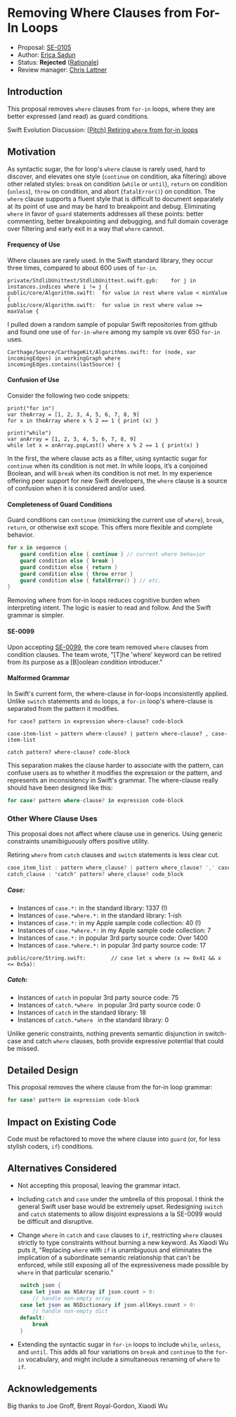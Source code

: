 # Removing Where Clauses from For-In Loops

* Proposal: [SE-0105](0105-remove-where-from-forin-loops.md)
* Author: [Erica Sadun](http://github.com/erica)
* Status: **Rejected** ([Rationale](https://lists.swift.org/pipermail/swift-evolution-announce/2016-June/000199.html))
* Review manager: [Chris Lattner](http://github.com/lattner)

## Introduction

This proposal removes `where` clauses from `for-in` loops, where they are better expressed (and read) as guard conditions.

Swift Evolution Discussion: [\[Pitch\] Retiring `where` from for-in loops](http://thread.gmane.org/gmane.comp.lang.swift.evolution/20142)

## Motivation

As syntactic sugar, the for loop's `where` clause is rarely used, hard to discover, and elevates one style (`continue` on condition, aka filtering) above other related styles: `break` on condition (`while` or `until`), `return` on condition (`unless`), `throw` on condition, and abort (`fatalError()`) on condition. The `where` clause supports a fluent style that is difficult to document separately at its point of use and may be hard to breakpoint and debug. Eliminating `where` in favor of `guard` statements addresses all these points: better commenting, better breakpointing and debugging, and full domain coverage over filtering and early exit in a way that `where` cannot.

#### Frequency of Use

Where clauses are rarely used. In the Swift standard library, they occur three times, compared to about 600 uses of `for-in`.

```
private/StdlibUnittest/StdlibUnittest.swift.gyb:    for j in instances.indices where i != j {
public/core/Algorithm.swift:  for value in rest where value < minValue {
public/core/Algorithm.swift:  for value in rest where value >= maxValue {
```

I pulled down a random sample of popular Swift repositories from github and found one use of `for-in-where` among my sample vs over 650 `for-in` uses.

```
Carthage/Source/CarthageKit/Algorithms.swift: for (node, var incomingEdges) in workingGraph where incomingEdges.contains(lastSource) {
```

#### Confusion of Use

Consider the following two code snippets:

```
print("for in")
var theArray = [1, 2, 3, 4, 5, 6, 7, 8, 9]
for x in theArray where x % 2 == 1 { print (x) }

print("while")
var anArray = [1, 2, 3, 4, 5, 6, 7, 8, 9]
while let x = anArray.popLast() where x % 2 == 1 { print(x) }
```

In the first, the where clause acts as a filter, using syntactic sugar for `continue` when its condition is not met. In while loops, it’s a conjoined Boolean, and will `break` when its condition is not met. In my experience offering peer support for new Swift developers, the `where` clause is a source of confusion when it is considered and/or used.

#### Completeness of Guard Conditions

Guard conditions can `continue` (mimicking the current use of `where`), `break`, `return`, or otherwise exit scope. This offers more flexible and complete behavior.

```swift
for x in sequence {
    guard condition else { continue } // current where behavior
    guard condition else { break } 
    guard condition else { return } 
    guard condition else { throw error } 
    guard condition else { fatalError() } // etc.
}
```

Removing where from for-in loops reduces cognitive burden when interpreting intent. The logic is easier to read and follow. And the Swift grammar is simpler. 

#### SE-0099

Upon accepting [SE-0099](https://github.com/apple/swift-evolution/blob/master/proposals/0099-conditionclauses.md), the core team removed `where` clauses from condition clauses. The team wrote, "[T]he 'where' keyword can be retired from its purpose as a [B]oolean condition introducer." 

#### Malformed Grammar

In Swift's current form, the where-clause in for-loops inconsistently applied. Unlike `switch` statements and `do` loops, a `for-in` loop's where-clause is separated from the pattern it modifies.

```
for case? pattern in expression where-clause? code-block

case-item-list → pattern where-clause? | pattern where-clause? , case-item-list

catch pattern? where-clause? code-block
```

This separation makes the clause harder to associate with the pattern, can confuse users as to whether it modifies the expression or the pattern, and represents an inconsistency in Swift's grammar. The where-clause really should have been designed like this:

```swift
for case? pattern where-clause? in expression code-block
```

### Other Where Clause Uses

This proposal does not affect where clause use in generics. Using generic constraints unamibiguously offers positive utility.

Retiring `where` from `catch` clauses and `switch` statements is less clear cut. 

```swift
case_item_list : pattern where_clause? | pattern where_clause? ',' case_item_list
catch_clause : 'catch' pattern? where_clause? code_block
```

##### Case:

* Instances of `case.*:` in the standard library: 1337 (!)
* Instances of `case.*where.*:` in the standard library: 1-ish
* Instances of `case.*:` in my Apple sample code collection: 40 (!)
* Instances of `case.*where.*:` in my Apple sample code collection: 7
* Instances of `case.*:` in popular 3rd party source code: Over 1400
* Instances of `case.*where.*:` in popular 3rd party source code: 17

```
public/core/String.swift:        // case let x where (x >= 0x41 && x <= 0x5a):
```

##### Catch:

* Instances of `catch` in popular 3rd party source code: 75
* Instances of `catch.*where ` in popular 3rd party source code: 0
* Instances of `catch` in the standard library: 18
* Instances of `catch.*where ` in the standard library: 0

Unlike generic constraints, nothing prevents semantic disjunction in switch-case and catch `where` clauses, both provide expressive potential that could be missed.

## Detailed Design

This proposal removes the where clause from the for-in loop grammar:

```swift
for case? pattern in expression code-block
```

## Impact on Existing Code

Code must be refactored to move the where clause into `guard` (or, for less stylish coders, `if`) conditions.

## Alternatives Considered

* Not accepting this proposal, leaving the grammar intact.

* Including `catch` and `case` under the umbrella of this proposal. I think the general Swift user base would be extremely upset. Redesigning `switch` and `catch` statements to allow disjoint expressions a la SE-0099 would be difficult and disruptive. 

* Change `where` in `catch` and `case` clauses to `if`, restricting `where` clauses strictly to type constraints without  burning a new keyword. As Xiaodi Wu puts it, "Replacing `where` with `if` is unambiguous and eliminates the implication of a subordinate semantic relationship that can't be enforced, while still exposing all of the expressiveness made possible by `where` in that particular scenario."

```swift
    switch json {
    case let json as NSArray if json.count > 0:
        // handle non-empty array
    case let json as NSDictionary if json.allKeys.count > 0:
        // handle non-empty dict
    default:
        break
    }
```
* Extending the syntactic sugar in `for-in` loops to include `while`, `unless`, and `until`. This adds all four variations on `break` and `continue` to the `for-in` vocabulary, and might include a simultaneous renaming of `where` to `if`.

## Acknowledgements

Big thanks to Joe Groff, Brent Royal-Gordon, Xiaodi Wu
